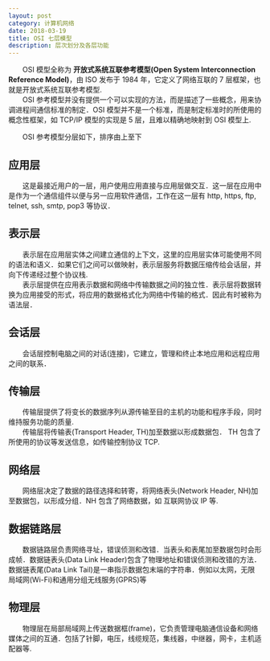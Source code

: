 ```yaml
---
layout: post
category: 计算机网络
date: 2018-03-19
title: OSI 七层模型
description: 层次划分及各层功能
---
```


　　OSI 模型全称为 **开放式系统互联参考模型(Open System Interconnection Reference Model)**，由 ISO 发布于 1984 年，它定义了网络互联的 7 层框架，也就是开放式系统互联参考模型.<br>
　　OSI 参考模型并没有提供一个可以实现的方法，而是描述了一些概念，用来协调进程间通信标准的制定．OSI 模型并不是一个标准，而是制定标准时的所使用的概念性框架，如 TCP/IP 模型的实现是 5 层，且难以精确地映射到 OSI 模型上.

　　OSI 参考模型分层如下，排序由上至下

## 应用层

　　这是最接近用户的一层，用户使用应用直接与应用层做交互．这一层在应用中是作为一个通信组件以便与另一应用软件通信，工作在这一层有 http, https, ftp, telnet, ssh, smtp, pop3 等协议．

## 表示层

　　表示层在应用层实体之间建立通信的上下文，这里的应用层实体可能使用不同的语法和语义．如果它们之间可以做映射，表示层服务将数据压缩传给会话层，并向下传递经过整个协议栈.<br>
　　表示层提供在应用表示数据和网络中传输数据之间的独立性．表示层将数据转换为应用接受的形式，将应用的数据格式化为网络中传输的格式．因此有时被称为语法层．

## 会话层

　　会话层控制电脑之间的对话(连接)，它建立，管理和终止本地应用和远程应用之间的联系．

## 传输层

　　传输层提供了将变长的数据序列从源传输至目的主机的功能和程序手段，同时维持服务功能的质量.<br>
　　传输层将传输表(Transport Header, TH)加至数据以形成数据包． TH 包含了所使用的协议等发送信息，如传输控制协议 TCP.

## 网络层

　　网络层决定了数据的路径选择和转寄，将网络表头(Network Header, NH)加至数据包，以形成分组．NH 包含了网络数据，如 互联网协议 IP 等.

## 数据链路层

　　数据链路层负责网络寻址，错误侦测和改错．当表头和表尾加至数据包时会形成帧．数据链表头(Data Link Header)包含了物理地址和错误侦测和改错的方法．数据链表尾(Data Link Tail)是一串指示数据包末端的字符串．例如以太网，无限局域网(Wi-Fi)和通用分组无线服务(GPRS)等

## 物理层

　　物理层在局部局域网上传送数据框(frame)，它负责管理电脑通信设备和网络媒体之间的互通．包括了针脚，电压，线缆规范，集线器，中继器，网卡，主机适配器等.

<!--
> 　　这世界冰冷，残酷，浮躁，只有你清醒，温柔，安静
-->